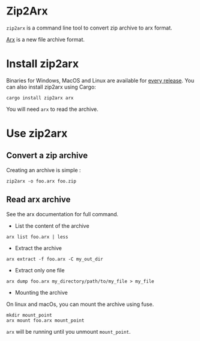 Zip2Arx
=======

`zip2arx` is a command line tool to convert zip archive to arx format.

[Arx](https://crates.io/crates/arx) is a new file archive format.

Install zip2arx
===============

Binaries for Windows, MacOS and Linux are available for [every release](https://github.com/jubako/arx/releases).
You can also install zip2arx using Cargo:

```
cargo install zip2arx arx
```

You will need `arx` to read the archive.


Use zip2arx
===========


Convert a zip archive
---------------------

Creating an archive is simple :


```
zip2arx -o foo.arx foo.zip
```

Read arx archive
----------------

See the arx documentation for full command.

- List the content of the archive

```
arx list foo.arx | less
```

- Extract the archive

```
arx extract -f foo.arx -C my_out_dir
```

- Extract only one file


```
arx dump foo.arx my_directory/path/to/my_file > my_file
```

- Mounting the archive

On linux and macOs, you can mount the archive using fuse.

```
mkdir mount_point
arx mount foo.arx mount_point
```

`arx` will be running until you unmount `mount_point`.
